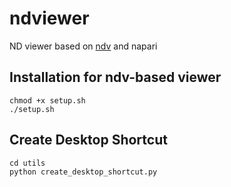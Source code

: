 # ndviewer
ND viewer based on [ndv](https://github.com/pyapp-kit/ndv) and napari

## Installation for ndv-based viewer
```
chmod +x setup.sh
./setup.sh
```
## Create Desktop Shortcut
```
cd utils
python create_desktop_shortcut.py
